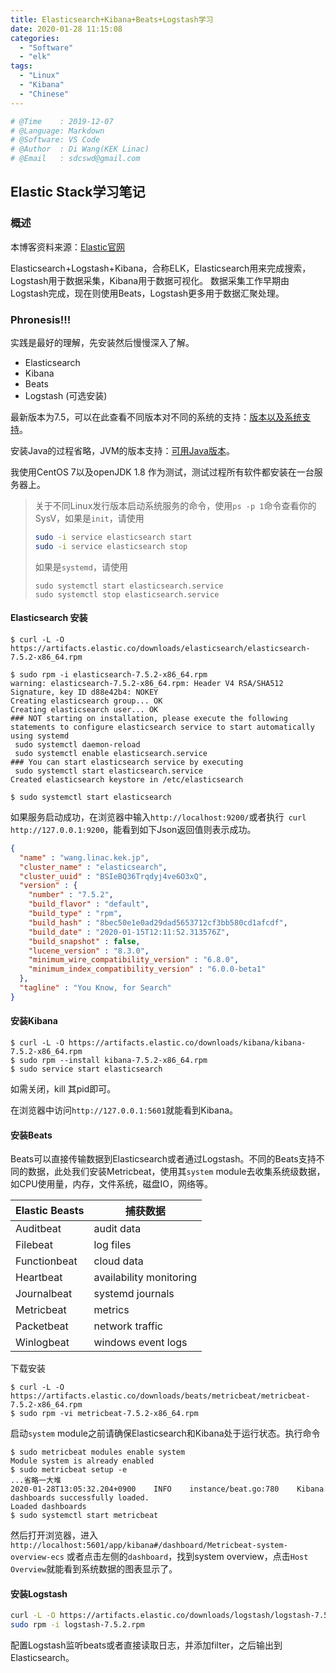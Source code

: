 ```yaml
---
title: Elasticsearch+Kibana+Beats+Logstash学习
date: 2020-01-28 11:15:08
categories:
  - "Software"
  - "elk"
tags:
  - "Linux"
  - "Kibana"
  - "Chinese"
---
```


```python
# @Time    : 2019-12-07
# @Language: Markdown
# @Software: VS Code
# @Author  : Di Wang(KEK Linac)
# @Email   : sdcswd@gmail.com
```
## Elastic Stack学习笔记

### 概述

本博客资料来源：[Elastic官网](https://www.elastic.co/)

Elasticsearch+Logstash+Kibana，合称ELK，Elasticsearch用来完成搜索，Logstash用于数据采集，Kibana用于数据可视化。
数据采集工作早期由Logstash完成，现在则使用Beats，Logstash更多用于数据汇聚处理。


### Phronesis!!!

实践是最好的理解，先安装然后慢慢深入了解。

- Elasticsearch
- Kibana
- Beats
- Logstash (可选安装)

最新版本为7.5，可以在此查看不同版本对不同的系统的支持：[版本以及系统支持](https://www.elastic.co/support/matrix)。

安装Java的过程省略，JVM的版本支持：[可用Java版本](https://www.elastic.co/support/matrix#matrix_jvm)。

我使用CentOS 7以及openJDK 1.8 作为测试，测试过程所有软件都安装在一台服务器上。

> 关于不同Linux发行版本启动系统服务的命令，使用`ps -p 1`命令查看你的 SysV，如果是`init`，请使用
>
> ```sh
> sudo -i service elasticsearch start
> sudo -i service elasticsearch stop
> ```
>
> 如果是`systemd`，请使用
>
> ```shell
> sudo systemctl start elasticsearch.service
> sudo systemctl stop elasticsearch.service
> ```



#### Elasticsearch 安装

```shell
$ curl -L -O https://artifacts.elastic.co/downloads/elasticsearch/elasticsearch-7.5.2-x86_64.rpm

$ sudo rpm -i elasticsearch-7.5.2-x86_64.rpm
warning: elasticsearch-7.5.2-x86_64.rpm: Header V4 RSA/SHA512 Signature, key ID d88e42b4: NOKEY
Creating elasticsearch group... OK
Creating elasticsearch user... OK
### NOT starting on installation, please execute the following statements to configure elasticsearch service to start automatically using systemd
 sudo systemctl daemon-reload
 sudo systemctl enable elasticsearch.service
### You can start elasticsearch service by executing
 sudo systemctl start elasticsearch.service
Created elasticsearch keystore in /etc/elasticsearch

$ sudo systemctl start elasticsearch

```

如果服务启动成功，在浏览器中输入`http://localhost:9200/`或者执行` curl http://127.0.0.1:9200`，能看到如下Json返回值则表示成功。
```json
{
  "name" : "wang.linac.kek.jp",
  "cluster_name" : "elasticsearch",
  "cluster_uuid" : "BSIeBQ36Trqdyj4ve6O3xQ",
  "version" : {
    "number" : "7.5.2",
    "build_flavor" : "default",
    "build_type" : "rpm",
    "build_hash" : "8bec50e1e0ad29dad5653712cf3bb580cd1afcdf",
    "build_date" : "2020-01-15T12:11:52.313576Z",
    "build_snapshot" : false,
    "lucene_version" : "8.3.0",
    "minimum_wire_compatibility_version" : "6.8.0",
    "minimum_index_compatibility_version" : "6.0.0-beta1"
  },
  "tagline" : "You Know, for Search"
}
```

#### 安装Kibana

```shell
$ curl -L -O https://artifacts.elastic.co/downloads/kibana/kibana-7.5.2-x86_64.rpm
$ sudo rpm --install kibana-7.5.2-x86_64.rpm
$ sudo service start elasticsearch
```
如需关闭，kill 其pid即可。

在浏览器中访问`http://127.0.0.1:5601`就能看到Kibana。

#### 安装Beats

Beats可以直接传输数据到Elasticsearch或者通过Logstash。不同的Beats支持不同的数据，此处我们安装Metricbeat，使用其`system` module去收集系统级数据，如CPU使用量，内存，文件系统，磁盘IO，网络等。

| Elastic Beasts | 捕获数据                |
| -------------- | ----------------------- |
| Auditbeat      | audit data              |
| Filebeat       | log files               |
| Functionbeat   | cloud data              |
| Heartbeat      | availability monitoring |
| Journalbeat    | systemd journals        |
| Metricbeat     | metrics                 |
| Packetbeat     | network traffic         |
| Winlogbeat     | windows event logs      |

下载安装

```shell
$ curl -L -O https://artifacts.elastic.co/downloads/beats/metricbeat/metricbeat-7.5.2-x86_64.rpm
$ sudo rpm -vi metricbeat-7.5.2-x86_64.rpm
```

启动`system` module之前请确保Elasticsearch和Kibana处于运行状态。执行命令

```shell
$ sudo metricbeat modules enable system
Module system is already enabled
$ sudo metricbeat setup -e
...省略一大堆
2020-01-28T13:05:32.204+0900    INFO    instance/beat.go:780    Kibana dashboards successfully loaded.
Loaded dashboards
$ sudo systemctl start metricbeat
```

然后打开浏览器，进入` http://localhost:5601/app/kibana#/dashboard/Metricbeat-system-overview-ecs` 或者点击左侧的`dashboard`，找到system overview，点击`Host Overview`就能看到系统数据的图表显示了。

#### 安装Logstash

```sh
curl -L -O https://artifacts.elastic.co/downloads/logstash/logstash-7.5.2.rpm
sudo rpm -i logstash-7.5.2.rpm
```

配置Logstash监听beats或者直接读取日志，并添加filter，之后输出到Elasticsearch。